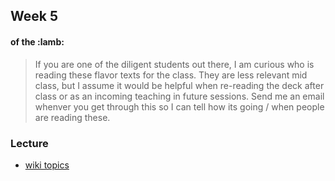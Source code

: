 ## Week 5
#### of the :lamb:

> If you are one of the diligent students out there, I am curious who is reading these flavor texts for the class. They are less relevant mid class, but I assume it would be helpful when re-reading the deck after class or as an incoming teaching in future sessions. Send me an email whenver you get through this so I can tell how its going / when people are reading these.

### Lecture
* [wiki topics](https://github.com/mschober/ecapy101/wiki/week05)
